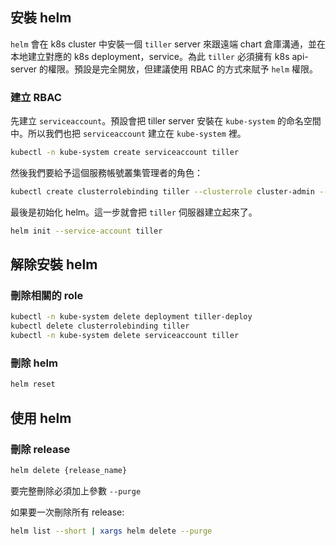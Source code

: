 ## 安裝 helm
`helm` 會在 k8s cluster 中安裝一個 `tiller` server 來跟遠端 chart 倉庫溝通，並在本地建立對應的 k8s deployment，service。為此 `tiller` 必須擁有 k8s api-server 的權限。預設是完全開放，但建議使用 RBAC 的方式來賦予 `helm` 權限。

### 建立 RBAC

先建立 `serviceaccount`。預設會把 tiller server 安裝在 `kube-system` 的命名空間中。所以我們也把 `serviceaccount` 建立在 `kube-system` 裡。
```bash
kubectl -n kube-system create serviceaccount tiller
```
然後我們要給予這個服務帳號叢集管理者的角色：
```bash
kubectl create clusterrolebinding tiller --clusterrole cluster-admin --serviceaccount=kube-system:tiller
```
最後是初始化 helm。這一步就會把 `tiller` 伺服器建立起來了。
```bash
helm init --service-account tiller
```

## 解除安裝 helm 

### 刪除相關的 role
```bash
kubectl -n kube-system delete deployment tiller-deploy
kubectl delete clusterrolebinding tiller
kubectl -n kube-system delete serviceaccount tiller
```

### 刪除 helm
```bash
helm reset
```

## 使用 helm

### 刪除 release

```bash
helm delete {release_name}
```
要完整刪除必須加上參數 `--purge`

如果要一次刪除所有 release:
```bash
helm list --short | xargs helm delete --purge
```